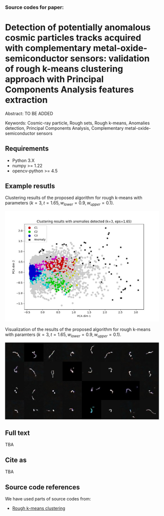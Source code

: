 ### Source codes for paper:

# Detection of potentially anomalous cosmic particles tracks acquired with complementary metal-oxide-semiconductor sensors: validation of rough k-means clustering approach with Principal Components Analysis features extraction

Abstract: TO BE ADDED

Keywords: Cosmic-ray particle, Rough sets, Rough k-means, Anomalies detection, Principal Components Analysis, Complementary metal-oxide-semiconductor sensors

## Requirements

- Python 3.X
- numpy >= 1.22
- opencv-python >= 4.5

## Example resutls

Clustering results of the proposed algorithm for rough k-means with parameters $(k=3,t=1.65,w_{lower}=0.9,w_{upper}=0.1)$. 

![alt text](images/clustering.jpeg)

Visualization of the results of the proposed algorithm for rough k-means with paramters $(k=3,t=1.65,w_{lower}=0.9,w_{upper}=0.1)$.

![alt text](images/anomalies.jpg)

## Full text

TBA

## Cite as

TBA

## Source code references

We have used parts of source codes from:
- [Rough k-means clustering](https://github.com/geofizx/rough-clustering)
